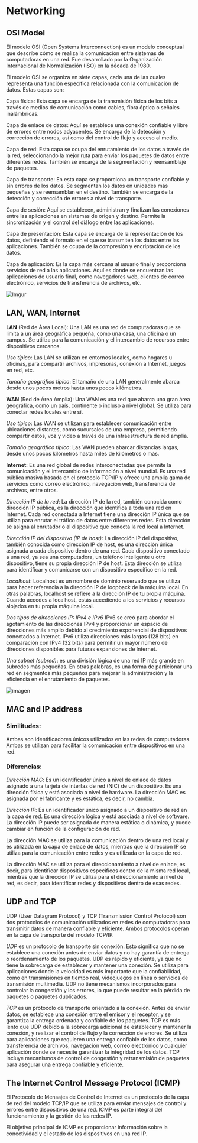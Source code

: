 # Networking

## OSI Model
El modelo OSI (Open Systems Interconnection) es un modelo conceptual que describe cómo se realiza la comunicación entre sistemas de computadoras en una red. Fue desarrollado por la Organización Internacional de Normalización (ISO) en la década de 1980.

El modelo OSI se organiza en siete capas, cada una de las cuales representa una función específica relacionada con la comunicación de datos. Estas capas son:

Capa física: Esta capa se encarga de la transmisión física de los bits a través de medios de comunicación como cables, fibra óptica o señales inalámbricas.

Capa de enlace de datos: Aquí se establece una conexión confiable y libre de errores entre nodos adyacentes. Se encarga de la detección y corrección de errores, así como del control de flujo y acceso al medio.

Capa de red: Esta capa se ocupa del enrutamiento de los datos a través de la red, seleccionando la mejor ruta para enviar los paquetes de datos entre diferentes redes. También se encarga de la segmentación y reensamblaje de paquetes.

Capa de transporte: En esta capa se proporciona un transporte confiable y sin errores de los datos. Se segmentan los datos en unidades más pequeñas y se reensamblan en el destino. También se encarga de la detección y corrección de errores a nivel de transporte.

Capa de sesión: Aquí se establecen, administran y finalizan las conexiones entre las aplicaciones en sistemas de origen y destino. Permite la sincronización y el control del diálogo entre las aplicaciones.

Capa de presentación: Esta capa se encarga de la representación de los datos, definiendo el formato en el que se transmiten los datos entre las aplicaciones. También se ocupa de la compresión y encriptación de los datos.

Capa de aplicación: Es la capa más cercana al usuario final y proporciona servicios de red a las aplicaciones. Aquí es donde se encuentran las aplicaciones de usuario final, como navegadores web, clientes de correo electrónico, servicios de transferencia de archivos, etc.

![Imgur](https://media.fs.com/images/community/upload/kindEditor/202107/29/original-seven-layers-of-osi-model-1627523878-JYjV8oybcC.png)

## LAN, WAN, Internet
__LAN__ (Red de Área Local): Una LAN es una red de computadoras que se limita a un área geográfica pequeña, como una casa, una oficina o un campus. Se utiliza para la comunicación y el intercambio de recursos entre dispositivos cercanos.

*Uso típico*: Las LAN se utilizan en entornos locales, como hogares u oficinas, para compartir archivos, impresoras, conexión a Internet, juegos en red, etc.

*Tamaño geográfico típico*: El tamaño de una LAN generalmente abarca desde unos pocos metros hasta unos pocos kilómetros.

__WAN__ (Red de Área Amplia): Una WAN es una red que abarca una gran área geográfica, como un país, continente o incluso a nivel global. Se utiliza para conectar redes locales entre sí.

*Uso típico*: Las WAN se utilizan para establecer comunicación entre ubicaciones distantes, como sucursales de una empresa, permitiendo compartir datos, voz y video a través de una infraestructura de red amplia.

*Tamaño geográfico típico*: Las WAN pueden abarcar distancias largas, desde unos pocos kilómetros hasta miles de kilómetros o más.

__Internet__: Es una red global de redes interconectadas que permite la comunicación y el intercambio de información a nivel mundial. Es una red pública masiva basada en el protocolo TCP/IP y ofrece una amplia gama de servicios como correo electrónico, navegación web, transferencia de archivos, entre otros.

*Dirección IP de la red*: La dirección IP de la red, también conocida como dirección IP pública, es la dirección que identifica a toda una red en Internet. Cada red conectada a Internet tiene una dirección IP única que se utiliza para enrutar el tráfico de datos entre diferentes redes. Esta dirección se asigna al enrutador o al dispositivo que conecta la red local a Internet.

*Dirección IP del dispositivo (IP de host)*: La dirección IP del dispositivo, también conocida como dirección IP de host, es una dirección única asignada a cada dispositivo dentro de una red. Cada dispositivo conectado a una red, ya sea una computadora, un teléfono inteligente u otro dispositivo, tiene su propia dirección IP de host. Esta dirección se utiliza para identificar y comunicarse con un dispositivo específico en la red.

*Localhost*: Localhost es un nombre de dominio reservado que se utiliza para hacer referencia a la dirección IP de loopback de la máquina local. En otras palabras, localhost se refiere a la dirección IP de tu propia máquina. Cuando accedes a localhost, estás accediendo a los servicios y recursos alojados en tu propia máquina local.

*Dos tipos de direcciones IP: IPv4 e IPv6*
IPv6 se creó para abordar el agotamiento de las direcciones IPv4 y proporcionar un espacio de direcciones más amplio debido al crecimiento exponencial de dispositivos conectados a Internet. IPv6 utiliza direcciones más largas (128 bits) en comparación con IPv4 (32 bits) para permitir un mayor número de direcciones disponibles para futuras expansiones de Internet.

*Una subnet (subred)*: es una división lógica de una red IP más grande en subredes más pequeñas. En otras palabras, es una forma de particionar una red en segmentos más pequeños para mejorar la administración y la eficiencia en el enrutamiento de paquetes.

![imagen](https://2.bp.blogspot.com/-iyt79AQA5vE/WQfqhTVnH3I/AAAAAAAACqI/afYpBukychYJqJnEwcsHnRGuudX7j1HeQCLcB/s1600/Tipos%2Bde%2Bredes.jpg)

## MAC and IP address

### Similitudes:

Ambas son identificadores únicos utilizados en las redes de computadoras.
Ambas se utilizan para facilitar la comunicación entre dispositivos en una red.

### Diferencias:

*Dirección MAC*: Es un identificador único a nivel de enlace de datos asignado a una tarjeta de interfaz de red (NIC) de un dispositivo. Es una dirección física y está asociada a nivel de hardware. La dirección MAC es asignada por el fabricante y es estática, es decir, no cambia.

*Dirección IP*: Es un identificador único asignado a un dispositivo de red en la capa de red. Es una dirección lógica y está asociada a nivel de software. La dirección IP puede ser asignada de manera estática o dinámica, y puede cambiar en función de la configuración de red.

La dirección MAC se utiliza para la comunicación dentro de una red local y es utilizada en la capa de enlace de datos, mientras que la dirección IP se utiliza para la comunicación entre redes y es utilizada en la capa de red.

La dirección MAC se utiliza para el direccionamiento a nivel de enlace, es decir, para identificar dispositivos específicos dentro de la misma red local, mientras que la dirección IP se utiliza para el direccionamiento a nivel de red, es decir, para identificar redes y dispositivos dentro de esas redes.

## UDP and TCP
UDP (User Datagram Protocol) y TCP (Transmission Control Protocol) son dos protocolos de comunicación utilizados en redes de computadoras para transmitir datos de manera confiable y eficiente. Ambos protocolos operan en la capa de transporte del modelo TCP/IP.

*UDP* es un protocolo de transporte sin conexión. Esto significa que no se establece una conexión antes de enviar datos y no hay garantía de entrega o reordenamiento de los paquetes.
UDP es rápido y eficiente, ya que no tiene la sobrecarga de establecer y mantener una conexión.
Se utiliza para aplicaciones donde la velocidad es más importante que la confiabilidad, como en transmisiones en tiempo real, videojuegos en línea o servicios de transmisión multimedia.
UDP no tiene mecanismos incorporados para controlar la congestión y los errores, lo que puede resultar en la pérdida de paquetes o paquetes duplicados.

*TCP* es un protocolo de transporte orientado a la conexión. Antes de enviar datos, se establece una conexión entre el emisor y el receptor, y se garantiza la entrega ordenada y confiable de los paquetes.
TCP es más lento que UDP debido a la sobrecarga adicional de establecer y mantener la conexión, y realizar el control de flujo y la corrección de errores.
Se utiliza para aplicaciones que requieren una entrega confiable de los datos, como transferencia de archivos, navegación web, correo electrónico y cualquier aplicación donde se necesite garantizar la integridad de los datos.
TCP incluye mecanismos de control de congestión y retransmisión de paquetes para asegurar una entrega confiable y eficiente.


## The Internet Control Message Protocol (ICMP)
El Protocolo de Mensajes de Control de Internet es un protocolo de la capa de red del modelo TCP/IP que se utiliza para enviar mensajes de control y errores entre dispositivos de una red. ICMP es parte integral del funcionamiento y la gestión de las redes IP.

El objetivo principal de ICMP es proporcionar información sobre la conectividad y el estado de los dispositivos en una red IP.
